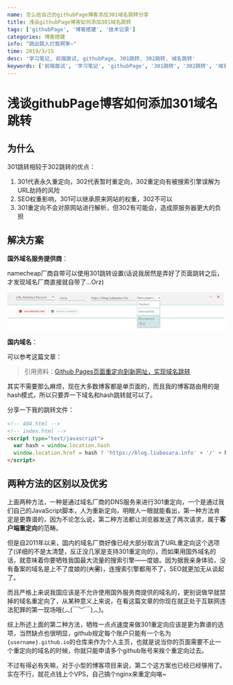 ```yaml
---
name: 怎么给自己的githubPage博客添加301域名跳转分享
title: 浅谈githubPage博客如何添加301域名跳转
tags: ['githubPage', '博客搭建', '技术记录']
categories: 博客搭建
info: "跳出跳入打我啊笨~"
time: 2019/3/15
desc: '学习笔记, 前端面试, githubPage, 301跳转, 302跳转, 域名跳转'
keywords: ['前端面试', '学习笔记', 'githubPage', '301跳转', '302跳转', '域名跳转']
---
```


# 浅谈githubPage博客如何添加301域名跳转

## 为什么

301跳转相较于302跳转的优点：

1. 301代表永久重定向，302代表暂时重定向，302重定向有被搜索引擎误解为URL劫持的风险
2. SEO权重影响，301可以继承原来网站的权重，302不可以
3. 301重定向不会对原网站进行解析，但302有可能会，造成原服务器更大的负担

## 解决方案

**国外域名服务提供商**：

namecheap厂商自带可以使用301跳转设置(话说我居然是弄好了页面跳转之后，才发现域名厂商直接就自带了...Orz)

![blog-redirect.jpg](./images/blog-redirect.jpg)

**国内域名**：

可以参考这篇文章：

> 引用资料：[Github Pages页面重定向到新网址，实现域名跳转](https://www.jianshu.com/p/2c31cfb6c9b1)

其实不需要那么麻烦，现在大多数博客都是单页面的，而且我的博客路由用的是hash模式，所以只要弄一下域名和hash跳转就可以了。

分享一下我的跳转文件：

```html
<!-- 404.html -->
<!-- index.html -->
<script type="text/javascript">
  var hash = window.location.hash
  window.location.href = hash ? 'https://blog.liubasara.info' + '/' + hash : 'https://blog.liubasara.info'
</script>
```

## 两种方法的区别以及优劣

上面两种方法，一种是通过域名厂商的DNS服务来进行301重定向，一个是通过我们自己的JavaScript脚本，人为重新定向，明眼人一眼就能看出，第一种方法肯定是更靠谱的，因为不论怎么说，第二种方法都让浏览器发送了两次请求，属于**客户端重定向**的范畴。

但是自2011年以来，国内的域名厂商好像已经大部分取消了URL重定向这个选项了(详细的不是太清楚，反正没几家是支持301重定向的)，而如果用国外域名的话，就意味着你要牺牲我国最大流量的搜索引擎——度娘。因为据我亲身体验，没有备案的域名是上不了度娘的(~~大雾~~)，连搜索引擎都用不了，SEO就更加无从谈起了。

而且严格上来说我国应该是不允许使用国外服务商提供的域名的，更别说做早就禁掉的域名重定向了，从某种意义上来说，在看这篇文章的你现在就正处于互联网违法犯罪的第一现场哦(︿(￣︶￣)︿)。

综上所述上面的第二种方法，牺牲一点点速度来做301重定向应该是更为靠谱的选项，当然缺点也很明显，github规定每个账户只能有一个名为`{username}.github.io`的仓库来作为个人主页，也就是说当你的页面需要不止一个重定向的域名的时候，你就只能申请多个github账号来挨个重定向过去。

不过有得必有失嘛，对于小型的博客项目来说，第二个这方案也已经已经够用了。实在不行，就花点钱上个VPS，自己搞个nginx来重定向咯~
